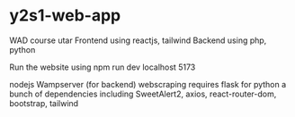 # y2s1-web-app
WAD course utar
Frontend using reactjs, tailwind
Backend using php, python

Run the website using npm run dev
localhost 5173

nodejs
Wampserver (for backend) 
webscraping requires flask for python
a bunch of dependencies including SweetAlert2, axios, react-router-dom, bootstrap, tailwind
